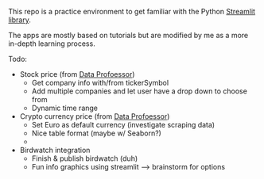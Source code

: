 This repo is a practice environment to get familiar with the Python [Streamlit library](https://www.streamlit.io/).

The apps are mostly based on tutorials but are modified by me as a more in-depth learning process.

Todo:
- Stock price (from [Data Profoessor](https://www.youtube.com/channel/UCV8e2g4IWQqK71bbzGDEI4Q))
    - Get company info with/from tickerSymbol
    - Add multiple companies and let user have a drop down to choose from
    - Dynamic time range
- Crypto currency price (from [Data Profoessor](https://www.youtube.com/channel/UCV8e2g4IWQqK71bbzGDEI4Q))
    - Set Euro as default currency (investigate scraping data)
    - Nice table format (maybe w/ Seaborn?)
    -
- Birdwatch integration
    - Finish & publish birdwatch (duh)
    - Fun info graphics using streamlit --> brainstorm for options